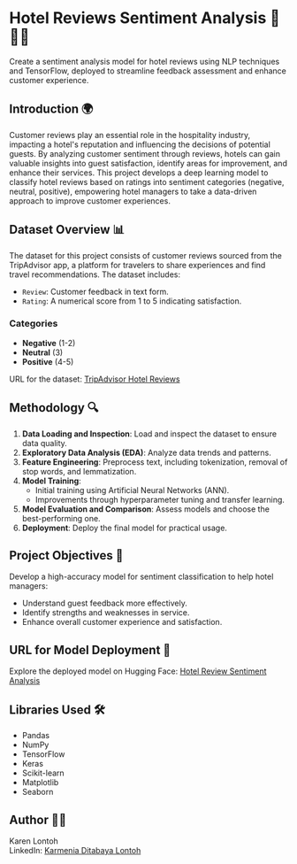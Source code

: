 # Hotel Reviews Sentiment Analysis 🏨💬🤖
Create a sentiment analysis model for hotel reviews using NLP techniques and TensorFlow, deployed to streamline feedback assessment and enhance customer experience.

## Introduction 🌍
Customer reviews play an essential role in the hospitality industry, impacting a hotel's reputation and influencing the decisions of potential guests. By analyzing customer sentiment through reviews, hotels can gain valuable insights into guest satisfaction, identify areas for improvement, and enhance their services. This project develops a deep learning model to classify hotel reviews based on ratings into sentiment categories (negative, neutral, positive), empowering hotel managers to take a data-driven approach to improve customer experiences.

## Dataset Overview 📊
The dataset for this project consists of customer reviews sourced from the TripAdvisor app, a platform for travelers to share experiences and find travel recommendations. The dataset includes:
- `Review`: Customer feedback in text form.
- `Rating`: A numerical score from 1 to 5 indicating satisfaction.

### Categories
- **Negative** (1-2)
- **Neutral** (3)
- **Positive** (4-5)

URL for the dataset: [TripAdvisor Hotel Reviews](https://www.kaggle.com/datasets/andrewmvd/trip-advisor-hotel-reviews)

## Methodology 🔍
1. **Data Loading and Inspection**: Load and inspect the dataset to ensure data quality.
2. **Exploratory Data Analysis (EDA)**: Analyze data trends and patterns.
3. **Feature Engineering**: Preprocess text, including tokenization, removal of stop words, and lemmatization.
4. **Model Training**:
   - Initial training using Artificial Neural Networks (ANN).
   - Improvements through hyperparameter tuning and transfer learning.
5. **Model Evaluation and Comparison**: Assess models and choose the best-performing one.
6. **Deployment**: Deploy the final model for practical usage.

## Project Objectives 🎯
Develop a high-accuracy model for sentiment classification to help hotel managers:
- Understand guest feedback more effectively.
- Identify strengths and weaknesses in service.
- Enhance overall customer experience and satisfaction.

## URL for Model Deployment 🚀
Explore the deployed model on Hugging Face: [Hotel Review Sentiment Analysis](https://huggingface.co/spaces/karenlontoh/hotel-review-sentiment-analysis)

## Libraries Used 🛠️
- Pandas
- NumPy
- TensorFlow
- Keras
- Scikit-learn
- Matplotlib
- Seaborn

## Author 👩‍💻
Karen Lontoh  
LinkedIn: [Karmenia Ditabaya Lontoh](https://www.linkedin.com/in/karmenia-lontoh/)
